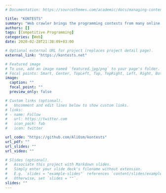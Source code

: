 ```yaml
---
# Documentation: https://sourcethemes.com/academic/docs/managing-content/

title: "KONTESTS"
summary: "Web crawler brings the programming contests from many online judges and schedule them in one place."
authors: []
tags: [Competitive Programming]
categories: [Web]
date: 2020-02-28T21:38:09+03:00

# Optional external URL for project (replaces project detail page).
external_link: "https://kontests.net"

# Featured image
# To use, add an image named `featured.jpg/png` to your page's folder.
# Focal points: Smart, Center, TopLeft, Top, TopRight, Left, Right, BottomLeft, Bottom, BottomRight.
image:
  caption: ""
  focal_point: ""
  preview_only: false

# Custom links (optional).
#   Uncomment and edit lines below to show custom links.
# links:
# - name: Follow
#   url: https://twitter.com
#   icon_pack: fab
#   icon: twitter

url_code: "https://github.com/AliOsm/kontests"
url_pdf: ""
url_slides: ""
url_video: ""

# Slides (optional).
#   Associate this project with Markdown slides.
#   Simply enter your slide deck's filename without extension.
#   E.g. `slides = "example-slides"` references `content/slides/example-slides.md`.
#   Otherwise, set `slides = ""`.
slides: ""
---
```

